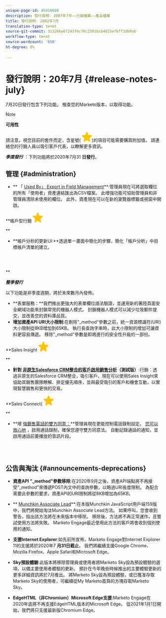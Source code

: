 ```yaml
---
unique-page-id: 45416698
description: 發行說明- 2007年7月——行銷檔案——產品檔案
title: 發行說明- 2002年7月
translation-type: tm+mt
source-git-commit: 313266a67243f0c70c25010cb4825efb7f3db0ab
workflow-type: tm+mt
source-wordcount: '658'
ht-degree: 0%

---
```



# 發行說明：20年7月 {#release-notes-july}

7月20日發行包含下列功能。 檢查您的Marketo版本，以取得功能。

>[!NOTE]
>
>**可用性**
>
>請注意，視您目前的套件而定，含星號( ![(star)](assets/star-yellow.svg))的項目可能需要購買附加值。 請連絡您的行銷人員以吸引客戶代表，以瞭解更多資訊。

***季度發行*** ：下列功能將於2020年7月31 **日發行**。

## 管理 {#administration}

* ** 「 [Used By」 Export in Field Management](https://docs.marketo.com/x/hAK1Ag)**:管理員現在可將選取欄位的所有「使用者」資產連結匯出為CSV檔案。 此增強功能可協助管理員和非管理員清除未使用的欄位。 此外，資產現在可以在新的瀏覽器標籤或視窗中開啟。

**帳戶型行銷 ![（星型）](assets/star-yellow.svg)

**

* **帳戶分析的更新UI:**透過單一畫面中簡化的步驟，簡化「帳戶分析」中目標帳戶清單的建立。

<br> 

**

***整季發行***

以下功能是非季度週期，將於未來數月內發佈。

* **表單服務：**我們推出更強大的表單欄位語法驗證，並運用新的著陸頁面安全網域功能來封鎖常見的機器人模式。 封鎖機器人模式可以減少垃圾郵件提交，並改善您的資料庫品質。
* **增加資產API URI大小限制**:在刪除&quot;_method&quot;參數之前，統一資源標識符(URI)大小限制從8KB增加到65KB。 執行長查詢字串時，此大小限制的增加可讓資料更容易傳遞。 移除&quot;_method&quot;參數是即將進行的安全性升級的一部份。

**Sales Insight ![（星型）](assets/star-yellow.svg)

**

* **針對 [非原生Salesforce CRM整合的客戶啟用銷售分析](https://docs.marketo.com/x/pQK1Ag)（測試版）**:行銷：透過非原生的Salesforce CRM整合，吸引客戶，現在可以使用Sales Insight來協助其銷售團隊瞭解、排定優先順序，並與最受吸引的客戶和機會互動，以實現智慧銷售和更快的交易。

**Sales Connect( ![星型)](assets/star-yellow.svg)

**

* **增 [強銷售電話的雙方同意：](https://docs.marketo.com/x/dgC1Ag)**管理員現在更能控制電話錄制設定。 [您可以放心地](https://docs.marketo.com/x/dAC1Ag) ，啟用通話錄制，確保您遵守雙方同意法。 自動記錄通話的通知，並啟用通話前要播放的音訊片段。

<br> 

## 公告與淘汰 {#announcements-deprecations}

* **資產API &quot;_method&quot;參數移除**:在2020年9月之後，資產API端點將不再接受&quot;_method&quot;來傳遞POST內文中的查詢參數，以略過URI長度限制。 為配合需要此參數的要求，資產API的URI限制將從8KB增加為65KB。
* ** [Munchkin Associate Lead](https://developers.marketo.com/blog/deprecation-of-munchkin-associate-lead-method/)**:在本版Munchkin JavaScript用戶端159版中，我們將開始淘汰Munchkin Associate Lead方法。 如果呼叫，您會收到警告，指出該方法將在未來版本中移除。 移除後，方法將不再正常運作，且嘗試使用方法將失敗。 Marketo Engage最近使用此方法的客戶將會收到個別使用的通知。
* **支援Internet Explorer**:如先前所宣佈，Marketo Engage對Internet Explorer 11的支援將於2020年7 **月31日截止**。 我們將繼續支援Google Chrome、Mozilla Firefox、Apple Safari和Microsoft Edge。

* **Sky預設體驗**:此版本將移除管理員或使用者將Marketo Sky設為預設體驗的選項，以備主要使用者體驗的更新。 預計在今年晚些時候推出的主要體驗更新的更多詳細資訊將於7月推出。 將Marketo Sky設為預設體驗，或已獲准存取Marketo Sky的使用者，可繼續從My Marketo首頁的方塊存取Marketo Sky。
* **EdgeHTML（非Chromium）Microsoft Edge支援**:Marketo Engage在2020年底將不再支援EdgeHTML版本的Microsoft Edge。 從2021年1月1日開始，我們將只支援最新版Chromium Edge。

